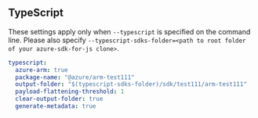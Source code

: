 ## TypeScript

These settings apply only when `--typescript` is specified on the command line.
Please also specify `--typescript-sdks-folder=<path to root folder of your azure-sdk-for-js clone>`.

``` yaml $(typescript)
typescript:
  azure-arm: true
  package-name: "@azure/arm-test111"
  output-folder: "$(typescript-sdks-folder)/sdk/test111/arm-test111"
  payload-flattening-threshold: 1
  clear-output-folder: true
  generate-metadata: true
```
